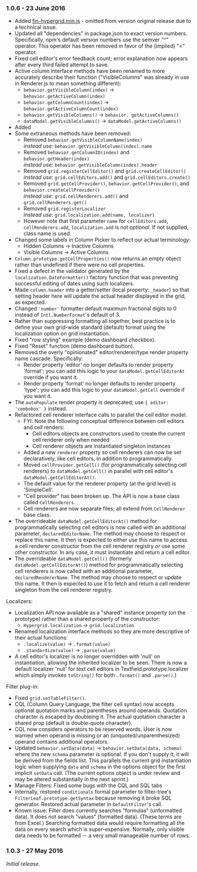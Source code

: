 ### 1.0.6 - 23 June 2016

* Added [fin-hypergrid.min.js](https://openfin.github.io/fin-hypergrid/build/fin-hypergrid.min.js) - omitted from version original release due to a technical issue.
* Updated all "dependencies" in package.json to exact version numbers. Specifically, npm's default version numbers use the semver "^" operator. This operator has been removed in favor of the (implied) "=" operator.
* Fixed cell editor's error feedback count; error explanation now appears after every third failed attempt to save.
* Active column interface methods have been renamed to more accurately describe their function ("VisibleColumns" was already in use in Renderer.js to mean something different):
    * `behavior.getVisibleColumn(index)` &#x2192; `behavior.getActiveColumn(index)`
    * `behavior.getColumnCount(index)` &#x2192; `behavior.getActiveColumnCount(index)`
    * `behavior.getVisibleColumns()` &#x2192; `behavior. getActiveColumns()`
    * `dataModel.getVisibleColumns()` &#x2192; `dataModel.getActiveColumns()`
* Added 
* Some extraneous methods have been removed:
    * Removed `behavior.getVisibleColumnName(index)`<br>_instead use:_ `behavior.getVisibleColumn(index).name`
    * Removed `behavior.getColumnID(index)` and `behavior.getHeader(index)`<br>_instead use:_ `behavior.getVisibleColumn(index).header`
    * Removed `grid.registerCellEditor()` and `grid.createCellEditor()`<br>_instead use:_ `grid.cellEditors.add()` and `grid.cellEditors.create()`
    * Removed `grid.getCellProvider()`, `behavior.getCellProvider()`, and `behavior.createCellProvider()`<br>_instead use:_ `grid.cellRenderers.add()` and `grid.cellRenderers.get()`
    * Removed `grid.registerLocalizer`<br>_instead use:_ `grid.localization.add(name, localizer)`
    * However note that first parameter `name` for `cellEditors.add`, `cellRenderers.add`, `localization.add` is not _optional_. If not supplied, class name is used.
* Changed some labels in Column Picker to reflect our actual terminology:
    * Hidden Columns &#x2192; Inactive Columns
    * Visible Columns &#x2192; Active Columns
* `Column.prototype.getCellProperties()` now returns an empty object rather than undefined if there were no cell properties.
* Fixed a defect in the validator generated by the `localization.DateFormatter()` factory function that was preventing successful editing of dates using such localizers.
* Made `column.header` into a getter/setter (local property: `_header`) so that setting header here will update the actual header displayed in the grid, as expected.
* Changed `'number'` formatter default maximum fractional digits to 0 instead of `Intl.NumberFormat`'s default of 3.
* Rather than suppressing formatting all together, best practice is to define your own grid-wide standard (default) format using the localization option on grid instantiation.
* Fixed "row styling" example (demo dashboard checkbox).
* Fixed "Reset" function (demo dashboard button).
* Removed the overly "opinionated" editor/renderer/type render property name cascade. Specifically:
    * Render property 'editor' no longer defaults to render property 'format'; you can add this logic to your `dataModel.getCellEditorAt` override if you want it.
    * Render property 'format' no longer defaults to render property 'type'; you can add this logic to your `dataModel.getCell` override if you want it.
* The `autoPopulate` render property is deprecated; use `{ editor: 'combobox' }` instead. 
* Refactored cell renderer interface calls to parallel the cell editor model.
    * FYI: Note the following conceptual difference between cell editors and cell renders:
        * Cell editors objects are constructors used to create the current cell renderer only when needed
        * Cell renderer objects are instantiated singleton instances
    * Added a new `renderer` property so cell renderers can now be set declaratively, like cell editors, in addition to programmatically.
    * Moved `cellProvider.getCell()` (for programmatically selecting cell renderers) to `dataModel.getCell()` in parallel with cell editor's `dataModel.getCellEditorAt()`.
    * The default value for the renderer property (at the grid level) is 'SimpleCell'.
    * "Cell provider" has been broken up. The API is now a base class called `CellRenderers`.
    * Cell renderers are now separate files; all extend from `CellRenderer` base class.
* The overrideable `dataModel.getCellEditorAt()` method for programmatically selecting cell editors is now called with an additional parameter, `declaredEditorName`. The method may choose to respect or replace this name. It then is expected to either use this name to access a cell renderer constructor from the cell renderer registry _or_ use some other constructor. In any case, it must instantiate and return a cell editor.
* The overrideable `dataModel.getCell()` (formerly `dataModel.getCellEditorAt()`) method for programmatically selecting cell renderers is now called with an additional parameter, `declaredRendererName`. The method may choose to respect or update this name. It then is expected to use it to fetch and return a cell renderer singleton from the cell renderer registry.

Localizers:
* Localization API now available as a "shared" instance property (on the prototype) rather than a shared property of the constructor:
    * `Hypergrid.localization` &#x2192; `grid.localization` 
* Renamed localization interface methods so they are more descriptive of their actual functions:
    * `.localize(value)` &#x2192; `.format(value)`
    * `.standardize(value)` &#x2192; `.parse(value)`
* A cell editor's localizer is no longer overridden with 'null' on instantiation, allowing the inherited localizer to be seen. There is now a default localizer 'null' for text cell editors in Textfield.prototype.localizer which simply invokes `toString()` for both `.format()` and `.parse()`.)

Filter plug-in:
* Fixed `grid.setTableFilter()`.
* CQL (Column Query Language, the filter cell syntax) now accepts optional quotation marks and parentheses around operands. Quotation character is escaped by doubleing it. The actual quotation character a shared prop (default is double-quote character).
* CQL now considers operators to be reserved words. User is now warned when operand is missing or an (unquoted/unparenthesized) operand contains additional operators.
* Updated `behavior.setData(data)` &#x2192; `behavior.setData(data, schema)` where the new `schema` parameter is optional. If you don't supply it, it will be derived from the fields list. This parallels the current grid instantiation logic when supplying `data` and `schema` in the options object for the first implicit `setData` call. (The current options object is under review and may be altered substantially in the next sprint.)
* Manage Filters: Fixed some bugs with the CQL and SQL tabs
* Internally, restored `conditionals` formal parameter to filter-tree's `FilterLeaf.prototype.getSyntax` because removing it broke SQL generator. Restored actual parameter in `DefaultFilter`'s call.
* Known issue: Filter does currently searches "formulas" (unformatted data). It does not search "values" (formatted data). (These terms are from Excel.) Searching formatted data would require formatting all the data on every search which is super-expensive. Normally, only visible data needs to be formatted -- a very small manageable number of rows.


### 1.0.3 - 27 May 2016

_Initial release._
